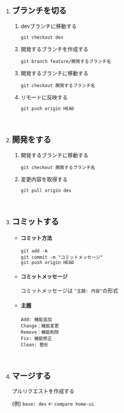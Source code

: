 <ol>
  <li>
    <h2>ブランチを切る</h2>
  </li>
  <ol>
    <li>devブランチに移動する</li>
    <p><pre><code>git checkout dev</code></pre></p>
    <li>開発するブランチを作成する</li>
    <p><pre><code>git branch feature/開発するブランチ名</code></pre></p>
    <li>開発するブランチに移動する</li>
    <p><pre><code>git checkout 開発するブランチ名</code></pre></p>
    <li>リモートに反映する</li>
    <p><pre><code>git push origin HEAD</code></pre></p>
  </ol>
  <br>
  <li>
    <h2>開発をする</h2>
  </li>
  <ol>
    <li>開発するブランチに移動する</li>
    <p><pre><code>git checkout 開発するブランチ名</code></pre></p>
    <li>変更内容を取得する</li>
    <p><pre><code>git pull origin dev</code></pre></p>
  </ol>
  <br>
  <li>
    <h2>コミットする</h2>
  </li>
  <ul>
    <li><h4>コミット方法<h4></li>
    <pre><code>git add -A
git commit -m "コミットメッセージ"
git push origin HEAD</code></pre>
    <li><h4>コミットメッセージ</h4></li>
    <p>コミットメッセージは <code>"主題: 内容"</code>の形式</p>
    <li><h4>主題</h4></li>
    <pre><code>Add: 機能追加
Change：機能変更
Remove：機能削除
Fix: 機能修正
Clean: 整形</code></pre>
  </ul>
  <br>
  <li><h2>マージする</h2></li>
  <p>プルリクエストを作成する</p>
  <p>(例) <code>base: dev</code> ← <code>compare home-ui</code></p>
</ol>
